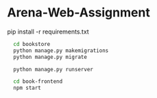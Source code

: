 # Arena-Web-Assignment
pip install -r requirements.txt


```bash
  cd bookstore
  python manage.py makemigrations
  python manage.py migrate

  python manage.py runserver
```

```bash
  cd book-frontend
  npm start
```


